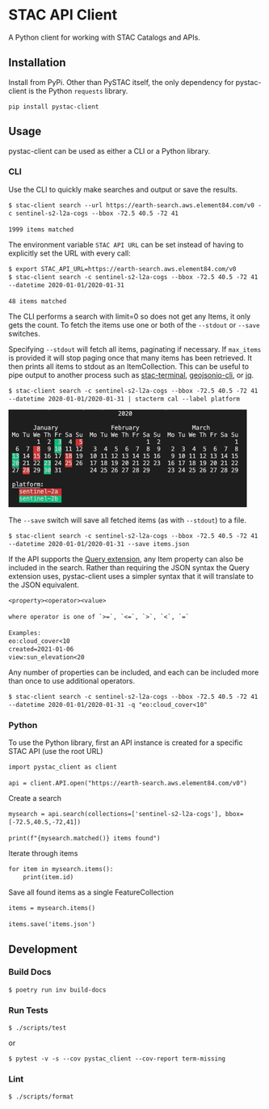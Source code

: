 STAC API Client
===============

A Python client for working with STAC Catalogs and APIs.

## Installation

Install from PyPi. Other than PySTAC itself, the only dependency for pystac-client is the Python `requests` library.

```shell
pip install pystac-client
```

## Usage

pystac-client can be used as either a CLI or a Python library.

### CLI

Use the CLI to quickly make searches and output or save the results.

```
$ stac-client search --url https://earth-search.aws.element84.com/v0 -c sentinel-s2-l2a-cogs --bbox -72.5 40.5 -72 41

1999 items matched
```

The environment variable `STAC API URL` can be set instead of having to explicitly set the URL with every call:

```
$ export STAC_API_URL=https://earth-search.aws.element84.com/v0 
$ stac-client search -c sentinel-s2-l2a-cogs --bbox -72.5 40.5 -72 41 --datetime 2020-01-01/2020-01-31

48 items matched
```

The CLI performs a search with limit=0 so does not get any Items, it only gets the count. To fetch the items use one or both of the `--stdout` or `--save` switches.

Specifying `--stdout` will fetch all items, paginating if necessary. If `max_items` is provided it will stop paging once that many items has been retrieved. It then prints all items to stdout as an ItemCollection. This can be useful to pipe output to another process such as [stac-terminal](https://github.com/stac-utils/stac-terminal), [geojsonio-cli](https://github.com/mapbox/geojsonio-cli), or [jq](https://stedolan.github.io/jq/).

```
$ stac-client search -c sentinel-s2-l2a-cogs --bbox -72.5 40.5 -72 41 --datetime 2020-01-01/2020-01-31 | stacterm cal --label platform
```

![](docs/source/images/stacterm-cal.png)

The `--save` switch will save all fetched items (as with `--stdout`) to a file.

```
$ stac-client search -c sentinel-s2-l2a-cogs --bbox -72.5 40.5 -72 41 --datetime 2020-01-01/2020-01-31 --save items.json
```

If the API supports the [Query extension](https://github.com/radiantearth/stac-api-spec/tree/master/fragments/query), any Item property can also be included in the search. Rather than requiring the JSON syntax the Query extension uses, pystac-client uses a simpler syntax that it will translate to the JSON equivalent. 

```
<property><operator><value>

where operator is one of `>=`, `<=`, `>`, `<`, `=`

Examples:
eo:cloud_cover<10
created=2021-01-06
view:sun_elevation<20
```


Any number of properties can be included, and each can be included more than once to use additional operators.

```
$ stac-client search -c sentinel-s2-l2a-cogs --bbox -72.5 40.5 -72 41 --datetime 2020-01-01/2020-01-31 -q "eo:cloud_cover<10"
```

### Python

To use the Python library, first an API instance is created for a specific STAC API (use the root URL)

```
import pystac_client as client

api = client.API.open("https://earth-search.aws.element84.com/v0")
```

Create a search
```
mysearch = api.search(collections=['sentinel-s2-l2a-cogs'], bbox=[-72.5,40.5,-72,41])

print(f"{mysearch.matched()} items found")
```

Iterate through items

```
for item in mysearch.items():
    print(item.id)
```

Save all found items as a single FeatureCollection

```
items = mysearch.items()

items.save('items.json')
```

## Development

### Build Docs

```shell
$ poetry run inv build-docs
```

### Run Tests

```shell
$ ./scripts/test
```

or

```shell
$ pytest -v -s --cov pystac_client --cov-report term-missing
```

### Lint

```shell
$ ./scripts/format
```

